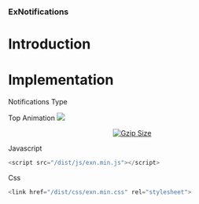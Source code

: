 ### ExNotifications

# Introduction

# Implementation

<p>Notifications Type</p>
<label>Top Animation</label>
<img src="https://capricho.abril.com.br/teste/teste-qual-tipo-de-beijo-e-o-seu/">
<p align="center">
    <a href="https://unpkg.com/dayjs/dist/dayjs.min.js"><img
            src="https://capricho.abril.com.br/teste/teste-qual-tipo-de-beijo-e-o-seu/"
            alt="Gzip Size"></a>
  </p>

Javascript
```js
<script src="/dist/js/exn.min.js"></script>
```
Css
```js
<link href="/dist/css/exn.min.css" rel="stylesheet">
```
